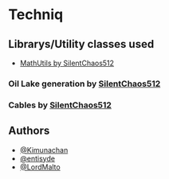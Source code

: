 
# Techniq

## Librarys/Utility classes used
- [MathUtils by SilentChaos512](https://github.com/SilentChaos512/silent-utils)

### Oil Lake generation by [SilentChaos512](https://github.com/SilentChaos512/)
### Cables by [SilentChaos512](https://github.com/SilentChaos512/)

## Authors

- [@Kimunachan](https://www.github.com/Kimunachan)
- [@entisyde](https://www.github.com/entisyde)
- [@LordMalto](https://www.github.com/LordMalto)
